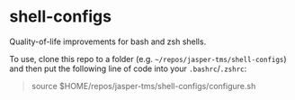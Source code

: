 # shell-configs
Quality-of-life improvements for bash and zsh shells.

To use, clone this repo to a folder (e.g. `~/repos/jasper-tms/shell-configs`) and then put the following line of code into your `.bashrc`/`.zshrc`:

> source $HOME/repos/jasper-tms/shell-configs/configure.sh

